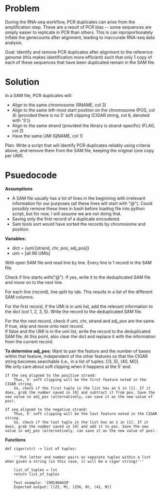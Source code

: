 # Problem
During the RNA-seq workflow, PCR duplicates can arise from the amplification step. These are a result of PCR bias -- some sequences are simply easier to replicate in PCR than others. This is can inproportionately inflate the genecounts after alignment, leading to inaccurate RNA-seq data analysis. 

Goal: Identify and remove PCR duplicates after alignment to the reference genome (this makes identification more efficient) such that only 1 copy of each of these sequences that have been duplicated remain in the SAM file.

# Solution
In a SAM file, PCR duplicates will: 
* Align to the same chromosome (RNAME, col 3) 
* Align to the same left-most start position on the chromosome (POS, col 4) (provided there is no 5' soft clipping (CIGAR string, col 6, denoted with 'S')) 
* Align to the same strand (provided the library is strand-specific) (FLAG, col 2) 
* Have the same UMI (QNAME, col 1)

Plan: Write a script that will identify PCR duplicates reliably using criteria above, and remove them from the SAM file, keeping the original (one copy per UMI). 

# Psuedocode
**Assumptions**
* A SAM file usually has a lot of lines in the beginning with irrelevant information for our purposes (all these lines will start with "@"). Could possibly remove these lines in bash before loading file into python script, but for now, I will assume we are not doing that.
* Saving only the first record of a duplicate encoutered. 
* Sam tools sort would have sorted the records by chromosome and position.

**Variables:**
* dict = {umi:[strand, chr, pos, adj_pos]}
* umi = [all 96 UMIs] 

With open SAM file and read line by line. Every line is 1 record in the SAM file. 

Check if line starts.with("@"). If yes, write it to the deduplicated SAM file and move on to the next line.

For each line (record), line.split by tab. This results in a list of the different SAM columns. 

For the first record, if the UMI is in umi list, add the relevant information to the dict (col 1, 2, 3, 5). Write the record to the deduplicated SAM file. 

For the the next record, check if umi, chr, strand and adj_pos are the same. \
    If true, skip and move onto next record. \
    If false and the UMI is in the umi list, write the record to the deduplicated SAM file. At this point, also clear the dict and replace it with the information from the current record. 

**To determine adj_pos:**
    Want to pair the feature and the number of bases within that feature, independent of the other features so that the CIGAR string becomes searchable (i.e., in a list of tuples: [(3, S), (40, M)]). \
    We only care about soft clipping when it happens at the 5' end. 
    
    If the seq aligned to the positive strand: 
        Thus, 5' soft clipping will be the first feature noted in the CIGAR string. 
        So, check if the first tuple in the list has an S in [1]. If it does, grab the number saved in [0] and subtract it from pos. Save the new value in adj_pos (alternatively, can save it as the new value of pos).
    
    If seq aligned to the negative strand:
        Thus, 5' soft clipping will be the last feature noted in the CIGAR string. 
        So, check if the last tuple in the list has an S in [1]. If it does, grab the number saved in [0] and add it to pos. Save the new value in adj_pos (alternatively, can save it as the new value of pos).


**Functions**

```
def cigar(str) -> list of tuples: 

    '''Put letter and number pairs as separate tuples within a list when given a string (in this case, it will be a cigar string)'''

    list_of_tuples = lst 
    return list_of_tuples 

    Test example: '25M246N41M' 
    Expected output: [(25, M), (256, N), (41, M)]
```

